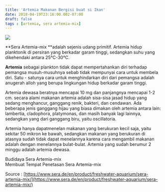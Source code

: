 ```yaml
---
title: 'Artemia Makanan Bergisi buat si Ikan'
date: 2018-04-19T23:16:00.002-07:00
draft: false
tags : [artemia, sera artemia-mix]
---
```


  

[![](https://4.bp.blogspot.com/-ireoj6FXi28/WtmH0OjhUzI/AAAAAAAAHtQ/q8T-P0-CqdI0jnvhJlELfXBdm64qSsgUwCLcBGAs/s320/Artemia-mix-M.png)](https://4.bp.blogspot.com/-ireoj6FXi28/WtmH0OjhUzI/AAAAAAAAHtQ/q8T-P0-CqdI0jnvhJlELfXBdm64qSsgUwCLcBGAs/s1600/Artemia-mix-M.png)

**Sera Artemia-mix **adalah sejenis udang primitif. Artemia hidup planktonik di persiran yang berkadar garam tinggi, sedangkan suhu yang dikehendaki antara 25°C-30°C.  
  
**Artemia** sebagai plankton tidak dapat mempertahankan diri terhadap pemangsa musuh-musuhnya sebab tidak mempunyai cara untuk membela diri. Satu - satunya cara untuk menghindarkan diri dari pemangsa adalah anugerah alloh yang berupa lingkungan hidup berkadar garam tinggi.  
  
Artemia dewasa beratnya mencapai 10 mg dan panjangnya mencapai 1-2 cm. secara alami makanan artemia adalah sisa-sisa jasad hidup yang sedang menghancur, ganggang renik, bakteri, dan cendawan. Ada beberapa jenis ganggang hijau yang biasa dimakan oleh artemia antara lain: lambertia, cladophora, platymonas, dan masih banyak lagi lainnya, sedangkan yang dari ganggang biru, yaitu oscillatoria.  
  
Artemia hanya dapatmenelan makanan yang berukuran kecil saja, yaitu sekitar 50 mikron ke bawah, sedangkan makanan yang berukuran di atasnya sudah tidak dapat menelannya karena cara mengambil makanan adalah dengan menelannya bulat-bulat. Artemia yang sudah berumur 2 minggu adalah artemia dewasa.  
  
Budidaya Sera Artemia-mix  
Membuat Tempat Penetasan Sera Artemia-mix  
  
Source : [https://www.sera.de/en/product/freshwater-aquarium/sera-artemia-mix/](https://www.sera.de/en/product/freshwater-aquarium/sera-artemia-mix/)